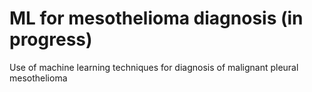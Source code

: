 # ML for mesothelioma diagnosis (in progress)
Use of machine learning techniques for diagnosis of malignant pleural mesothelioma
